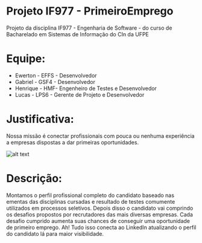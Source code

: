 # Projeto IF977 - PrimeiroEmprego
<p> 
Projeto da disciplina IF977 - Engenharia de Software - do curso de Bacharelado em Sistemas de Informação do CIn da UFPE
</p>  

<h1>Equipe:</h1>
<ul>
  <li>Ewerton - EFFS - Desenvolvedor </li>
  <li>Gabriel - GSF4 - Desenvolvedor </li>
  <li>Henrique - HMF- Engenheiro de Testes e Desenvolvedor</li>
  <li>Lucas - LPS6 - Gerente de Projeto e Desenvolvedor</li>
</ul>
 
<h1>Justificativa:</h1> 
<p> 
Nossa missão é conectar profissionais com pouca ou nenhuma experiência a empresas dispostas a dar primeiras oportunidades.
</p>  

![alt text](https://www.google.com.br/url?sa=i&source=images&cd=&cad=rja&uact=8&ved=2ahUKEwj9hK3thpveAhUDj1kKHaPXAmUQjRx6BAgBEAU&url=https%3A%2F%2Fme.me%2Fi%2Fyou-dont-have-experience-need-a-job-but-i-need-74521cda734f42a388d33df683d171f0&psig=AOvVaw135Yj8yAl81tlflhTQVxPS&ust=1540332229100841 "Quem nunca?!")


<h1>Descrição:</h1> 
<p> 
Montamos o perfil profissional completo do candidato baseado nas ementas das disciplinas cursadas e resultado de testes comumente utilizados em processos seletivos. Depois disso o candidato vai comprindo os desafios propostos por recrutadores das mais diversas empresas. Cada desafio cumprido aumenta suas chances de conseguir uma oportunidade de primeiro emprego. Ah! Tudo isso conecta ao LinkedIn atualizando o perfil do candidato lá para maior visibilidade.
</p>  


